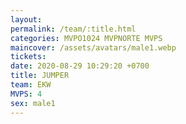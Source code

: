 ```yaml
---
layout: 
permalink: /team/:title.html
categories: MVPO1024 MVPNORTE MVPS
maincover: /assets/avatars/male1.webp
tickets: 
date: 2020-08-29 10:29:20 +0700
title: JUMPER
team: EKW
MVPS: 4
sex: male1
---
```

